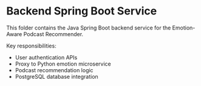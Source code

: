 # Backend Spring Boot Service

This folder contains the Java Spring Boot backend service for the Emotion-Aware Podcast Recommender.

Key responsibilities:
- User authentication APIs
- Proxy to Python emotion microservice
- Podcast recommendation logic
- PostgreSQL database integration
